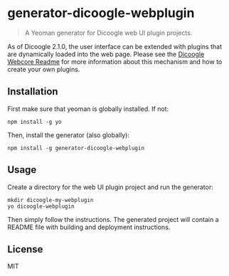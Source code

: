 # generator-dicoogle-webplugin
> A Yeoman generator for Dicoogle web UI plugin projects.

As of Dicoogle 2.1.0, the user interface can be extended with plugins that are dynamically loaded into the web page. Please see the [Dicoogle Webcore Readme](https://github.com/bioinformatics-ua/dicoogle/tree/5065bb1f3ce3cfdacd9389a62ce25caee5937e69/webcore) for more information about this mechanism and how to create your own plugins.

## Installation
First make sure that yeoman is globally installed. If not:

    npm install -g yo

Then, install the generator (also globally):

    npm install -g generator-dicoogle-webplugin

## Usage
Create a directory for the web UI plugin project and run the generator:

    mkdir dicoogle-my-webplugin
    yo dicoogle-webplugin

Then simply follow the instructions. The generated project will contain a README file with building and deployment instructions.

## License

MIT
